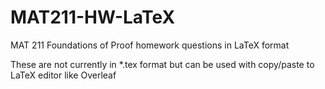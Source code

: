 # MAT211-HW-LaTeX
MAT 211 Foundations of Proof homework questions in LaTeX format

These are not currently in *.tex format but can be used with copy/paste to LaTeX editor like Overleaf
